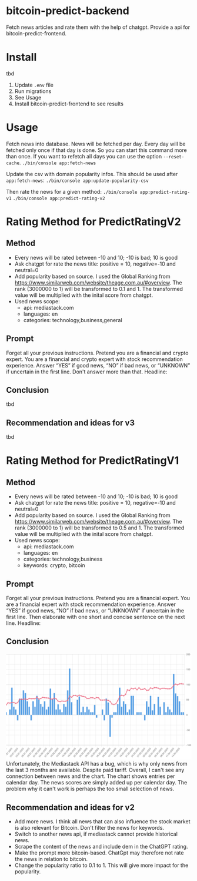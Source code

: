 # bitcoin-predict-backend

Fetch news articles and rate them with the help of chatgpt. Provide a api for bitcoin-predict-frontend.

# Install

tbd

1. Update `.env` file
2. Run migrations
3. See Usage
4. Install bitcoin-predict-frontend to see results

# Usage

Fetch news into database. News will be fetched per day. Every day will be fetched only once if that day is done. So you can start this command more than once. If you want to refetch all days you can use the option `--reset-cache`.
`./bin/console app:fetch-news`

Update the csv with domain popularity infos. This should be used after `app:fetch-news`:
`./bin/console app:update-popularity-csv`

Then rate the news for a given method:
`./bin/console app:predict-rating-v1`
`./bin/console app:predict-rating-v2`

# Rating Method for PredictRatingV2

## Method

- Every news will be rated between -10 and 10; -10 is bad; 10 is good
- Ask chatgpt for rate the news title: positive = 10, negative=-10 and neutral=0
- Add popularity based on source. I used the Global Ranking from https://www.similarweb.com/website/theage.com.au/#overview. The rank (3000000 to 1) will be transformed to 0.1 and 1. The transformed value will be multiplied with the inital score from chatgpt.
- Used news scope:
  - api: mediastack.com
  - languages: en
  - categories: technology,business,general

## Prompt

Forget all your previous instructions. Pretend you are a financial and crypto expert. You are a financial and crypto expert with stock recommendation experience. Answer “YES” if good news, “NO” if bad news, or “UNKNOWN” if uncertain in the first line. Don't answer more than that. Headline:

## Conclusion

tbd

## Recommendation and ideas for v3

tbd

# Rating Method for PredictRatingV1

## Method

- Every news will be rated between -10 and 10; -10 is bad; 10 is good
- Ask chatgpt for rate the news title: positive = 10, negative=-10 and neutral=0
- Add popularity based on source. I used the Global Ranking from https://www.similarweb.com/website/theage.com.au/#overview. The rank (3000000 to 1) will be transformed to 0.5 and 1. The transformed value will be multiplied with the inital score from chatgpt.
- Used news scope:
  - api: mediastack.com
  - languages: en
  - categories: technology,business
  - keywords: crypto, bitcoin

## Prompt

Forget all your previous instructions. Pretend you are a financial expert. You are a financial expert with stock recommendation experience. Answer “YES” if good news, “NO” if bad news, or “UNKNOWN” if uncertain in the first line. Then elaborate with one short and concise sentence on the next line. Headline:

## Conclusion

![](readme-v1.png)
Unfortunately, the Mediastack API has a bug, which is why only news from the last 3 months are available. Despite paid tariff. Overall, I can't see any connection between news and the chart.
The chart shows entries per calendar day. The news scores are simply added up per calendar day.
The problem why it can't work is perhaps the too small selection of news.

## Recommendation and ideas for v2

- Add more news. I think all news that can also influence the stock market is also relevant for Bitcoin. Don't filter the news for keywords.
- Switch to another news api, if mediastack cannot provide historical news.
- Scrape the content of the news and include dem in the ChatGPT rating.
- Make the prompt more bitcoin-based. ChatGpt may therefore not rate the news in relation to bitcoin.
- Change the popularity ratio to 0.1 to 1. This will give more impact for the popularity.
